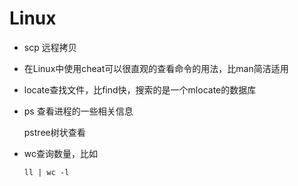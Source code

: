 # Linux

* scp 远程拷贝


* 在Linux中使用cheat可以很直观的查看命令的用法，比man简洁适用

* locate查找文件，比find快，搜索的是一个mlocate的数据库

* ps 查看进程的一些相关信息

  pstree树状查看

* wc查询数量，比如

  ```shell
  ll | wc -l
  ```

  ​